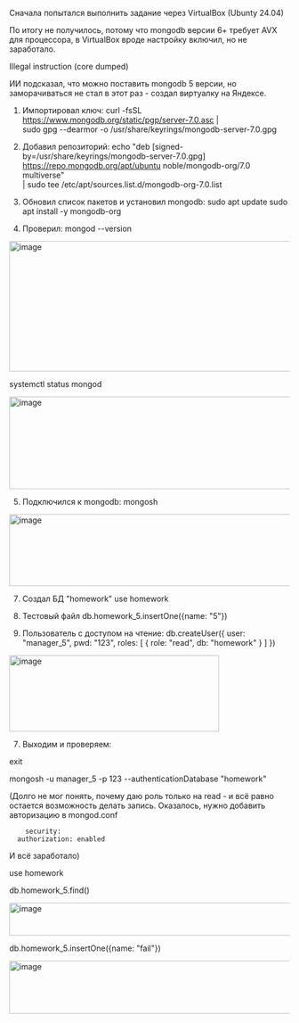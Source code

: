 Сначала попытался выполнить задание через VirtualBox (Ubunty 24.04)

По итогу не получилось, потому что mongodb версии 6+ требует AVX для процессора, в VirtualBox вроде настройку включил,
но не заработало.

  Illegal instruction (core dumped)

ИИ подсказал, что можно поставить mongodb 5 версии, но заморачиваться не стал в этот раз - создал виртуалку
на Яндексе.

1. Импортировал ключ:
  curl -fsSL https://www.mongodb.org/static/pgp/server-7.0.asc | \
  sudo gpg --dearmor -o /usr/share/keyrings/mongodb-server-7.0.gpg

2. Добавил репозиторий:
  echo "deb [signed-by=/usr/share/keyrings/mongodb-server-7.0.gpg] \
  https://repo.mongodb.org/apt/ubuntu noble/mongodb-org/7.0 multiverse" \
  | sudo tee /etc/apt/sources.list.d/mongodb-org-7.0.list

3. Обновил список пакетов и установил mongodb:
  sudo apt update
  sudo apt install -y mongodb-org

4. Проверил:
 mongod --version

 <img width="599" height="234" alt="image" src="https://github.com/user-attachments/assets/026e78bd-f3b0-4ae4-89e5-5c79efd9a024" />

 systemctl status mongod
 
 <img width="749" height="166" alt="image" src="https://github.com/user-attachments/assets/2cbfd3c6-170f-40c0-8865-ca1a99b4e40f" />

5. Подключился к mongodb:
  mongosh

  <img width="965" height="129" alt="image" src="https://github.com/user-attachments/assets/d7796847-5100-49c9-9b20-eb41b7b098dc" />

7. Создал БД "homework"
  use homework

8. Тестовый файл
  db.homework_5.insertOne({name: "5"})

9. Пользователь с доступом на чтение:
  db.createUser({
  user: "manager_5",
  pwd: "123",
  roles: [
    { role: "read", db: "homework" }
  ]
  })

  <img width="377" height="137" alt="image" src="https://github.com/user-attachments/assets/e6d6f180-daba-4995-a121-418e5a692992" />

7. Выходим и проверяем:
   
  exit

  mongosh -u manager_5 -p 123 --authenticationDatabase "homework"

  (Долго не мог понять, почему даю роль только на read - и всё равно остается возможность делать запись. Оказалось, нужно 
  добавить авторизацию в mongod.conf
  
        security:
      authorization: enabled
      
  И всё заработало)

  use homework
  
  db.homework_5.find()
  
  <img width="598" height="59" alt="image" src="https://github.com/user-attachments/assets/3cd3e31d-67c5-491b-83c4-9613d9e6cf7f" />

  db.homework_5.insertOne({name: "fail"})
  
  <img width="960" height="95" alt="image" src="https://github.com/user-attachments/assets/3b43a48e-fee2-4925-a669-1d35b33c841a" />

